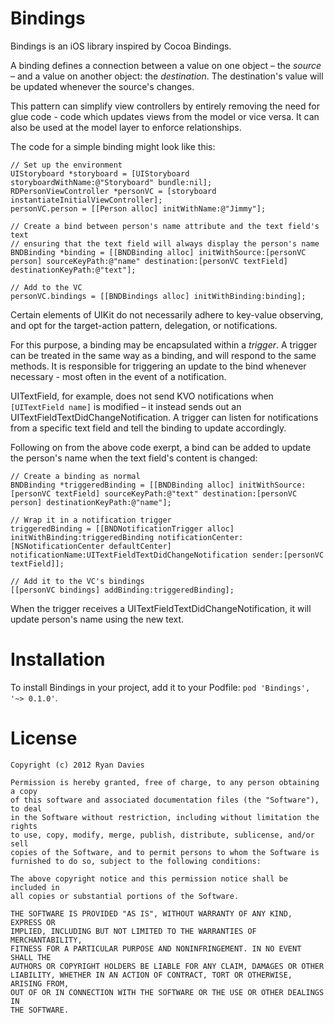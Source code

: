 Bindings
========

Bindings is an iOS library inspired by Cocoa Bindings.

A binding defines a connection between a value on one object – the _source_ – and a value on another object: the _destination_. The destination's value will be updated whenever the source's changes.

This pattern can simplify view controllers by entirely removing the need for glue code - code which updates views from the model or vice versa. It can also be used at the model layer to enforce relationships.

The code for a simple binding might look like this:

    // Set up the environment
    UIStoryboard *storyboard = [UIStoryboard storyboardWithName:@"Storyboard" bundle:nil];
    RDPersonViewController *personVC = [storyboard instantiateInitialViewController];
    personVC.person = [[Person alloc] initWithName:@"Jimmy"];
    
    // Create a bind between person's name attribute and the text field's text
    // ensuring that the text field will always display the person's name
    BNDBinding *binding = [[BNDBinding alloc] initWithSource:[personVC person] sourceKeyPath:@"name" destination:[personVC textField] destinationKeyPath:@"text"];
    
    // Add to the VC
    personVC.bindings = [[BNDBindings alloc] initWithBinding:binding];

Certain elements of UIKit do not necessarily adhere to key-value observing, and opt for the target-action pattern, delegation, or notifications.

For this purpose, a binding may be encapsulated within a _trigger_. A trigger can be treated in the same way as a binding, and will respond to the same methods. It is responsible for triggering an update to the bind whenever necessary - most often in the event of a notification.

UITextField, for example, does not send KVO notifications when `[UITextField name]` is modified – it instead sends out an UITextFieldTextDidChangeNotification. A trigger can listen for notifications from a specific text field and tell the binding to update accordingly.

Following on from the above code exerpt, a bind can be added to update the person's name when the text field's content is changed:

    // Create a binding as normal
    BNDBinding *triggeredBinding = [[BNDBinding alloc] initWithSource:[personVC textField] sourceKeyPath:@"text" destination:[personVC person] destinationKeyPath:@"name"];

    // Wrap it in a notification trigger
    triggeredBinding = [[BNDNotificationTrigger alloc] initWithBinding:triggeredBinding notificationCenter:[NSNotificationCenter defaultCenter] notificationName:UITextFieldTextDidChangeNotification sender:[personVC textField]];

    // Add it to the VC's bindings
    [[personVC bindings] addBinding:triggeredBinding];

When the trigger receives a UITextFieldTextDidChangeNotification, it will update person's name using the new text.

Installation
============

To install Bindings in your project, add it to your Podfile: `pod 'Bindings', '~> 0.1.0'`.

License
=======

    Copyright (c) 2012 Ryan Davies

    Permission is hereby granted, free of charge, to any person obtaining a copy
    of this software and associated documentation files (the "Software"), to deal
    in the Software without restriction, including without limitation the rights
    to use, copy, modify, merge, publish, distribute, sublicense, and/or sell
    copies of the Software, and to permit persons to whom the Software is
    furnished to do so, subject to the following conditions:

    The above copyright notice and this permission notice shall be included in
    all copies or substantial portions of the Software.

    THE SOFTWARE IS PROVIDED "AS IS", WITHOUT WARRANTY OF ANY KIND, EXPRESS OR
    IMPLIED, INCLUDING BUT NOT LIMITED TO THE WARRANTIES OF MERCHANTABILITY,
    FITNESS FOR A PARTICULAR PURPOSE AND NONINFRINGEMENT. IN NO EVENT SHALL THE
    AUTHORS OR COPYRIGHT HOLDERS BE LIABLE FOR ANY CLAIM, DAMAGES OR OTHER
    LIABILITY, WHETHER IN AN ACTION OF CONTRACT, TORT OR OTHERWISE, ARISING FROM,
    OUT OF OR IN CONNECTION WITH THE SOFTWARE OR THE USE OR OTHER DEALINGS IN
    THE SOFTWARE.
